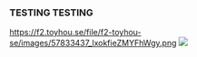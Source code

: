 ### TESTING TESTING 

https://f2.toyhou.se/file/f2-toyhou-se/images/57833437_lxokfieZMYFhWgy.png
[<img src="https://koisaquarium.com/media/Logo.png">](http://example.com/)
<!--
**FeelingKoi/feelingkoi** is a ✨ _special_ ✨ repository because its `README.md` (this file) appears on your GitHub profile.

Here are some ideas to get you started:

- 🔭 I’m currently working on ...
- 🌱 I’m currently learning ...
- 👯 I’m looking to collaborate on ...
- 🤔 I’m looking for help with ...
- 💬 Ask me about ...
- 📫 How to reach me: ...
- 😄 Pronouns: ...
- ⚡ Fun fact: ...
-->

